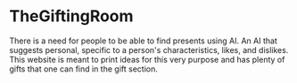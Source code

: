 # TheGiftingRoom
There is a need for people to be able to find presents using AI. An AI that suggests personal, specific to a person's characteristics, likes, and dislikes. This website is meant to print ideas for this very purpose and has plenty of gifts that one can find in the gift section.
